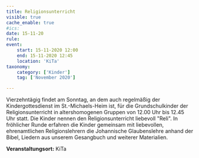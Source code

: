 ```yaml
---
title: Religionsunterricht
visible: true
cache_enable: true
#ics: 
date: 15-11-20
rule: 
event:
	start: 15-11-2020 12:00
	end: 15-11-2020 12:45
	location: 'KiTa'
taxonomy:
	category: ['Kinder']
	tag: ['November 2020']

---
```

Vierzehntägig findet am Sonntag, an dem auch regelmäßig der Kindergottesdienst im St.-Michaels-Heim ist, für die Grundschulkinder der Religionsunterricht in altershomogenen Gruppen von 12.00 Uhr bis 12.45 Uhr statt. Die Kinder nennen den Religionsunterricht liebevoll "Reli". In fröhlicher Runde erfahren die Kinder gemeinsam mit liebevollen, ehrenamtlichen Religionslehrern die Johannische Glaubenslehre anhand der Bibel, Liedern aus unserem Gesangbuch und weiterer Materialien.



**Veranstaltungsort:** KiTa

